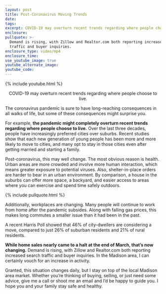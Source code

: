 ```yaml
---
layout: post
title: Post-Coronavirus Moving Trends
date:
tags:
excerpt: COVID-19 may overturn recent trends regarding where people choose to live.
enclosure:
pullquote: >-
  Demand is rising, with Zillow and Realtor.com both reporting increased search
  traffic and buyer inquiries.
enclosure_type: video/mp4
enclosure_time:
use_youtube_image: true
youtube_alternate_image:
youtube_code:
---
```


{% include youtube.html %}<center>COVID-19 may overturn recent trends regarding where people choose to live.</center>

The coronavirus pandemic is sure to have long-reaching consequences in all walks of life, but some of these consequences might surprise you.&nbsp;

For example, **the pandemic might completely overturn recent trends regarding where people choose to live.** Over the last three decades, people have increasingly preferred cities over suburbs. Recent studies show that each new generation of young people has been more and more likely to move to cities, and many opt to stay in those cities even after getting married and starting a family.&nbsp;

Post-coronavirus, this may well change. The most obvious reason is health. Urban areas are more crowded and involve more human interaction, which means greater exposure to potential viruses. Also, shelter-in-place orders are harder to bear in an urban environment. By comparison, a house in the suburbs can offer more space, a backyard, and easier access to areas where you can exercise and spend time safely outdoors.

{% include pullquote.html %}

Additionally, workplaces are changing. Many people will continue to work from home after the pandemic subsides. Along with falling gas prices, this makes long commutes a smaller issue than it had been in the past.&nbsp;

A recent Harris Poll showed that 46% of city-dwellers are considering a move, compared to just 26% of suburban residents and 21% of rural residents.&nbsp;

**While home sales nearly came to a halt at the end of March, that’s now changing.** Demand is rising, with Zillow and Realtor.com both reporting increased search traffic and buyer inquiries. In the Madison area, I can certainly vouch for an increase in activity.&nbsp;

Granted, this situation changes daily, but I stay on top of the local Madison area market. Whether you’re thinking of buying, selling, or just need some advice, give me a call or shoot me an email and I’d be happy to guide you. I hope you and your family stay safe and healthy.&nbsp;